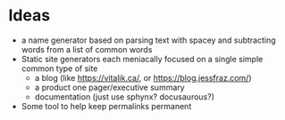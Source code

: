 # Ideas

* a name generator based on parsing text with spacey and subtracting words from a list of common words
* Static site generators each meniacally focused on a single simple common type of site
  * a blog (like https://vitalik.ca/, or https://blog.jessfraz.com/)
  * a product one pager/executive summary
  * documentation (just use sphynx? docusaurous?)
* Some tool to help keep permalinks permanent
